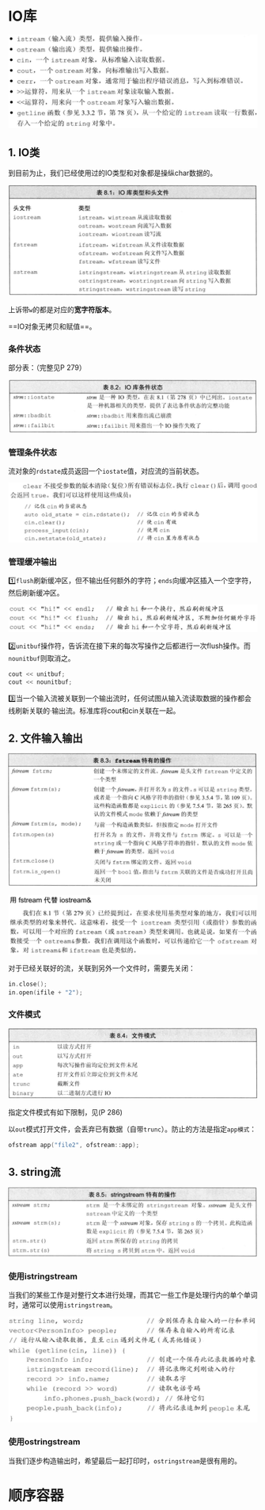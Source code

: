 # IO库

![image-20210313181813948](第八章——IO库.assets/image-20210313181813948.png)

## 1. IO类

到目前为止，我们已经使用过的IO类型和对象都是操纵char数据的。

![image-20210313182039763](第八章——IO库.assets/image-20210313182039763.png)

上诉带`w`的都是对应的**宽字符版本**。

==IO对象无拷贝和赋值==。

### 条件状态

部分表：（完整见P 279）

![image-20210313182522826](第八章——IO库.assets/image-20210313182522826.png)

### 管理条件状态

流对象的`rdstate`成员返回一个`iostate`值，对应流的当前状态。

![image-20210313182749789](第八章——IO库.assets/image-20210313182749789.png)

### 管理缓冲输出

:one:`flush`刷新缓冲区，但不输出任何额外的字符；`ends`向缓冲区插入一个空字符，然后刷新缓冲区。

![image-20210313183131684](第八章——IO库.assets/image-20210313183131684.png)

:two:`unitbuf`操作符，告诉流在接下来的每次写操作之后都进行一次flush操作。而`nounitbuf`则取消之。

```c++
cout << unitbuf;
cout << nounitbuf;
```

:three:当一个输入流被关联到一个输出流时，任何试图从输入流读取数据的操作都会线刷新关联的·输出流。标准库将cout和cin关联在一起。



## 2. 文件输入输出

![image-20210313183806173](第八章——IO库.assets/image-20210313183806173.png)

![image-20210313184051640](第八章——IO库.assets/image-20210313184051640.png)

对于已经关联好的流，关联到另外一个文件时，需要先关闭：

```c++
in.close();
in.open(ifile + "2");
```

### 文件模式

![image-20210313184553419](第八章——IO库.assets/image-20210313184553419.png)

指定文件模式有如下限制，见(P 286)

以`out`模式打开文件，会丢弃已有数据（自带`trunc`）。防止的方法是指定`app模式`：

```c++
ofstream app("file2", ofstream::app);
```



## 3. string流

![image-20210313190228647](第八章——IO库.assets/image-20210313190228647.png)

### 使用istringstream

当我们的某些工作是对整行文本进行处理，而其它一些工作是处理行内的单个单词时，通常可以使用`istringstream`。

![image-20210313191527313](第八章——IO库.assets/image-20210313191527313.png)

### 使用ostringstream

当我们逐步构造输出时，希望最后一起打印时，`ostringstream`是很有用的。



# 顺序容器

